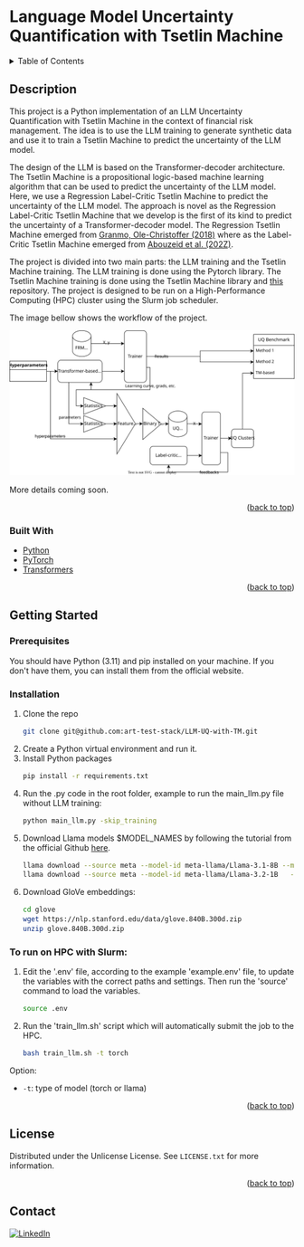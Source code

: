 # Language Model Uncertainty Quantification with Tsetlin Machine

<a id="readme-top"></a>

<!-- TABLE OF CONTENTS -->
<details>
  <summary>Table of Contents</summary>
  <ol>
    <li>
      <a href="#description">Description</a>
      <ul>
        <li><a href="#built-with">Built With</a></li>
      </ul>
    </li>
    <li>
      <a href="#getting-started">Getting Started</a>
      <ul>
        <li><a href="#prerequisites">Prerequisites</a></li>
        <li><a href="#installation">Installation</a></li>
      </ul>
    </li>
    <li><a href="#usage">Usage</a></li>
    <li><a href="#roadmap">Roadmap</a></li>
    <li><a href="#contributing">Contributing</a></li>
    <li><a href="#license">License</a></li>
    <li><a href="#contact">Contact</a></li>
    <li><a href="#acknowledgments">Acknowledgments</a></li>
  </ol>
</details>

## Description

This project is a Python implementation of an LLM Uncertainty Quantification with Tsetlin Machine in the context of financial risk management. The idea is to use the LLM training to generate synthetic data and use it to train a Tsetlin Machine to predict the uncertainty of the LLM model. 

The design of the LLM is based on the Transformer-decoder architecture. The Tsetlin Machine is a propositional logic-based machine learning algorithm that can be used to predict the uncertainty of the LLM model. Here, we use a Regression Label-Critic Tsetlin Machine to predict the uncertainty of the LLM model. The approach is novel as the Regression Label-Critic Tsetlin Machine that we develop is the first of its kind to predict the uncertainty of a Transformer-decoder model. The Regression Tsetlin Machine emerged from [Granmo, Ole-Christoffer (2018)](https://royalsocietypublishing.org/doi/10.1098/rsta.2019.0165) where as the Label-Critic Tsetlin Machine emerged from [Abouzeid et al. (202Z)](https://ieeexplore.ieee.org/document/9923796).

The project is divided into two main parts: the LLM training and the Tsetlin Machine training. The LLM training is done using the Pytorch library. The Tsetlin Machine training is done using the Tsetlin Machine library and [this](https://github.com/Ahmed-Abouzeid/Label-Critic-TM/tree/main) repository. The project is designed to be run on a High-Performance Computing (HPC) cluster using the Slurm job scheduler.

The image bellow shows the workflow of the project.

<div align="center">
  <img src="resources/flowchart.svg" alt="LLM-UQ-with-TM">
</div>

More details coming soon.

<p align="right">(<a href="#readme-top">back to top</a>)</p>



### Built With

* [Python](https://www.python.org/)
* [PyTorch](https://pytorch.org/)
* [Transformers](https://huggingface.co/transformers/)
<!-- * [Tsetlin Machine]( -->


<p align="right">(<a href="#readme-top">back to top</a>)</p>

## Getting Started

### Prerequisites

You should have Python (3.11) and pip installed on your machine. If you don't have them, you can install them from the official website.
<!-- * bash
  ```sh
  pip install -r requirements.txt
  ``` -->

### Installation

1. Clone the repo
   ```sh
   git clone git@github.com:art-test-stack/LLM-UQ-with-TM.git
   ```
2. Create a Python virtual environment and run it.
3. Install Python packages
   ```sh
   pip install -r requirements.txt
   ```
4. Run the .py code in the root folder, example to run the main_llm.py file without LLM training:
   ```sh
   python main_llm.py -skip_training
   ```
5. Download Llama models $MODEL_NAMES by following the tutorial from the official Github [here](https://github.com/meta-llama/llama-models).
    ```sh
    llama download --source meta --model-id meta-llama/Llama-3.1-8B --meta-url $LLAMA_31_URL
    llama download --source meta --model-id meta-llama/Llama-3.2-1B   --meta-url $LLAMA_32_URL
    ```
6. Download GloVe embeddings:
    ```sh
    cd glove
    wget https://nlp.stanford.edu/data/glove.840B.300d.zip
    unzip glove.840B.300d.zip
    ```
### To run on HPC with Slurm:

1. Edit the '.env' file, according to the example 'example.env' file, to update the variables with the correct paths and settings. Then run the 'source' command to load the variables.
    ```sh
    source .env
    ```
2. Run the 'train_llm.sh' script which will automatically submit the job to the HPC.
    ```sh
    bash train_llm.sh -t torch
    ```
  Option:
  - `-t`: type of model (torch or llama)

<p align="right">(<a href="#readme-top">back to top</a>)</p>


## License

Distributed under the Unlicense License. See `LICENSE.txt` for more information.

<p align="right">(<a href="#readme-top">back to top</a>)</p>



<!-- CONTACT -->
## Contact

[![LinkedIn][linkedin-shield]][linkedin-url]

<!-- <p align="right">(<a href="#readme-top">back to top</a>)</p> -->



<!-- ACKNOWLEDGMENTS -->
<!-- ## Acknowledgments -->

<!-- Use this space to list resources you find helpful and would like to give credit to. I've included a few of my favorites to kick things off!

* [Choose an Open Source License](https://choosealicense.com)
* [GitHub Emoji Cheat Sheet](https://www.webpagefx.com/tools/emoji-cheat-sheet)
* [Malven's Flexbox Cheatsheet](https://flexbox.malven.co/)
* [Malven's Grid Cheatsheet](https://grid.malven.co/)
* [Img Shields](https://shields.io)
* [GitHub Pages](https://pages.github.com)
* [Font Awesome](https://fontawesome.com)
* [React Icons](https://react-icons.github.io/react-icons/search) -->

<!-- <p align="right">(<a href="#readme-top">back to top</a>)</p> -->



<!-- MARKDOWN LINKS & IMAGES -->
[contributors-shield]: https://img.shields.io/github/contributors/art-test-stack/LLM-UQ-with-TM.svg?style=for-the-badge
[contributors-url]: https://github.com/art-test-stack/LLM-UQ-with-TM/graphs/contributors
[forks-shield]: https://img.shields.io/github/forks/art-test-stack/LLM-UQ-with-TM.svg?style=for-the-badge
[forks-url]: https://github.com/art-test-stack/LLM-UQ-with-TM/network/members
[stars-shield]: https://img.shields.io/github/stars/art-test-stack/LLM-UQ-with-TM.svg?style=for-the-badge
[stars-url]: https://github.com/art-test-stack/LLM-UQ-with-TM/stargazers
[issues-shield]: https://img.shields.io/github/issues/art-test-stack/LLM-UQ-with-TM.svg?style=for-the-badge
[issues-url]: https://github.com/art-test-stack/LLM-UQ-with-TM/issues
[license-shield]: https://img.shields.io/github/license/art-test-stack/LLM-UQ-with-TM.svg?style=for-the-badge
[license-url]: https://github.com/art-test-stack/LLM-UQ-with-TM/blob/master/LICENSE.txt
[linkedin-shield]: https://img.shields.io/badge/-LinkedIn-black.svg?style=for-the-badge&logo=linkedin&colorB=555
[linkedin-url]: https://www.linkedin.com/in/arthur-testard/